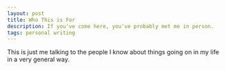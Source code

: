```yaml
---
layout: post
title: Who This is For
description: If you've come here, you've probably met me in person.
tags: personal writing
---
```


This is just me talking to the people I know about things going on in my life in a very general way. 
